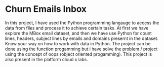 # Churn Emails Inbox

In this project,  I have used the Python programming langauge to access the data from files and process it to achieve certain tasks. At first we have explore the MBox email dataset, and then we have use Python for count lines, headers, subject lines by emails and domains presernt in the dataset. Know your way on how to work with data in Python. The project can be done using the function progamming but i have solve the problem / project using the concept of oops (object oriented progamming). This project is also present in the platform cloud x labs. 
